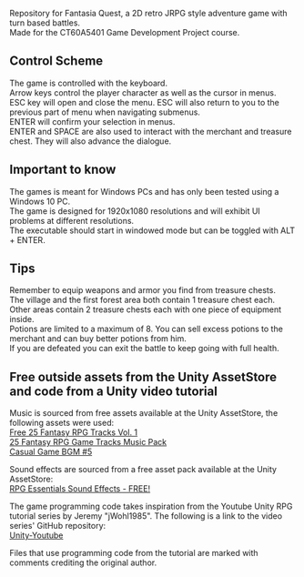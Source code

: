 Repository for Fantasia Quest, a 2D retro JRPG style adventure game with turn based battles.</br>
Made for the CT60A5401 Game Development Project course.

## Control Scheme
The game is controlled with the keyboard.</br>
Arrow keys control the player character as well as the cursor in menus.</br>
ESC key will open and close the menu. ESC will also return to you to the previous part of menu when navigating submenus.</br>
ENTER will confirm your selection in menus.</br>
ENTER and SPACE are also used to interact with the merchant and treasure chest. They will also advance the dialogue.</br>


## Important to know
The games is meant for Windows PCs and has only been tested using a Windows 10 PC.</br>
The game is designed for 1920x1080 resolutions and will exhibit UI problems at different resolutions.</br>
The executable should start in windowed mode but can be toggled with ALT + ENTER.</br>


## Tips
Remember to equip weapons and armor you find from treasure chests.</br>
The village and the first forest area both contain 1 treasure chest each. Other areas contain 2 treasure chests each with one piece of equipment inside.</br>
Potions are limited to a maximum of 8. You can sell excess potions to the merchant and can buy better potions from him.</br>
If you are defeated you can exit the battle to keep going with full health.</br>


## Free outside assets from the Unity AssetStore and code from a Unity video tutorial
Music is sourced from free assets available at the Unity AssetStore, the following assets were used:</br>
[Free 25 Fantasy RPG Tracks Vol. 1](https://assetstore.unity.com/packages/audio/music/free-25-fantasy-rpg-tracks-vol-1-275548)</br>
[25 Fantasy RPG Game Tracks Music Pack](https://assetstore.unity.com/packages/audio/music/25-fantasy-rpg-game-tracks-music-pack-240154)</br>
[Casual Game BGM #5](https://assetstore.unity.com/packages/audio/music/casual-game-bgm-5-135943)

Sound effects are sourced from a free asset pack available at the Unity AssetStore:</br>
[RPG Essentials Sound Effects - FREE!](https://assetstore.unity.com/packages/audio/sound-fx/rpg-essentials-sound-effects-free-227708)

The game programming code takes inspiration from the Youtube Unity RPG tutorial series by Jeremy "jWohl1985". The following is a link to the video series' GitHub repository:</br>
[Unity-Youtube](https://github.com/jWohl1985/Unity-Youtube)</br>

Files that use programming code from the tutorial are marked with comments crediting the original author.


